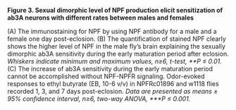 **Figure 3. Sexual dimorphic level of NPF production elicit sensitization of ab3A neurons with different rates between males and females**

(A) The immunostaining for NPF by using NPF antibody for a male and a female one day post-eclosion. 
(B) The quantification of stained NPF clearly shows the higher level of NPF in the male fly’s brain explaining the sexually dimorphic ab3A sensitivity during the early maturation period after eclosion.
_Whiskers indicate minimum and maximum values, n≥6, t-test, **P ≤ 0.01._
(C) The increase of ab3A sensitivity during the early maturation period cannot be accomplished without NPF-NPFR signaling. 
Odor-evoked responses to ethyl butyrate (EB, 10-6 v/v) in NPFRc01896 and w1118 flies recorded 1, 3, and 7 days post-eclosion.
_Data are presented as means ± 95% confidence interval, n≥6, two-way ANOVA, ***P ≤ 0.001._ 